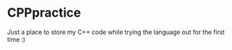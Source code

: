 # CPPpractice
Just a place to store my C++ code while trying the language out for the first time :)
